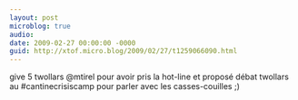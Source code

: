 ```yaml
---
layout: post
microblog: true
audio: 
date: 2009-02-27 00:00:00 -0000
guid: http://xtof.micro.blog/2009/02/27/t1259066090.html
---
```

give 5 twollars @mtirel pour avoir pris la hot-line et proposé débat twollars au #cantinecrisiscamp pour parler avec les casses-couilles ;)
